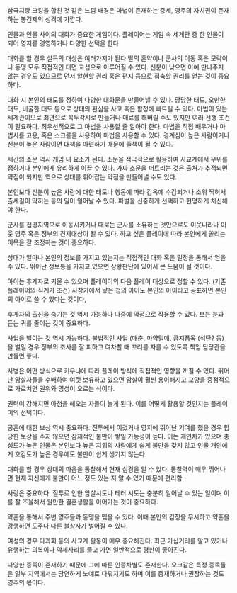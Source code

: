 삼국지랑 크킹을 합친 것 같은 느낌
배경은 마법이 존재하는 중세, 영주의 자치권이 존재하는 봉건제의 성격에 가깝다.

인물과 인물 사이의 대화가 중요한 게임이다.
플레이어는 게임 속 세계관 중 한 인물이 되어 영지를 경영하거나 다양한 선택을 한다

대화를 할 경우 설득의 대상은 여러가지가 된다
딸의 혼약이나 군사의 이동 혹은 모략이나 동맹 모두 직접적인 대면 교섭으로 이루어질 수 있다. 
신분이 낮으면 아예 만나주지 않는 경우도 있으므로 먼저 알현할 권리 혹은 편지 등으로 접촉할 권리를 얻는 것이 중요하다.

대화 시 본인의 태도를 정하여 다양한 대화문을 만들어낼 수 있다.
당당한 태도, 오만한 태도, 비굴한 태도 등으로 상대의 환심을 사고 혹은 함정에 빠트릴 수 있다.
마법이 있는 세계관이므로 최면으로 꼭두각시로 만들거나 매료를 해버릴 수도 있지만 여러 선행 조건이 필요하다.
최우선적으로 그 마법을 사용할  줄 알아야 한다. 마법을 직접 배우거나 마법사를 고용, 혹은 스크롤을 사용하여 마법을 사용할 수 있다.
경계심이 높은 사람이거나 신분이 높은 사람이면 대책을 마련하기 때문에 졸책이 될 수 있다.

세간의 소문 역시 게임 내 요소가 된다. 소문을 적극적으로 활용하여 사교계에서 우위를 점하거나 본인에게 유리하게 이끌 수 있다.
가짜 소문을 퍼트리는 것은 출처가 추적되면 약점이 되지만 역으로 상대를 휘어잡는 약점을 만들어낼 수도 있다.

본인보다 신분이 높은 사람에 대한 태도나 행동에 따라 감옥에 수감되거나 소위 찍혀서 출세길이 막히는 등의 일이 일어날 수 있다. 파벌을 신중하게 선택하고 현명하게 처신해야 한다. 

군사를 접경지역으로 이동시키거나 때로는 군사를 소유하는 것만으로도 이웃나라나 이웃 영주 혹은 정부의 견제대상이 될 수 있다. 하고 싶은 플레이에 따라 본인에게 쏠리는 이목을 잘 조정하는 것이 중요하다.

상대가 얼마나 본인의 정보를 가지고 있는지는 직접적인 대화 혹은 밀정을 통해서 얻을 수 있다. 뛰어난 정보통을 가지고 있으면 상황판단에 있어서 큰 도움이 될 것이다. 

아이는 후계자로 키울 수 있으며 플레이어의 다음 플레이 대상으로 정할 수 있다. (기존 플레이어의 직계가 조건) 사창가에서 낳은 첩의 아이도 본인의 아이라고 공표하면 본인의 아이로 쓸 수 있다는 것이다, 

후계자의 출신을 숨기는 것 역시 가능하나 나중에 약점으로 작용할 수 있다. 보는 눈과 듣는 귀를 줄이는 것이 중요하다. 

사업을 벌이는 것 역시 가능하다. 불법적인 사업 (매춘, 마약밀매, 금지품목 (석탄? 등) 을 벌일 경우 정부의 조사를 잘 피하고 여차할 때 꼬리를 자를 수 있도록 책임 담당관을 만들면 좋다. 

사병은 어떤 방식으로 키우냐에 따라 플레이 방식에 직접적인 영향을 끼칠 수 있다. 뛰어난 암살자들을 수배하여 여럿 보유하고 있으면 암살이 훨씬 용이해지고 교양을 중점적으로 가르치면 권위와 명성이 오르는 식이다. 

권력이 강해지면 아첨을 해오는 자들이 늘게 된다. 이를 어떻게 활용할 것인지는 플레이어의 선택이다. 

공훈에 대한 보상 역시 중요하다. 전투에서 이겼거나 영지에 뛰어난 기여를 했을 경우 합당한 보상을 주지 않으면 잠재적인 불만이 쌓일 가능성이 높다. 이는 개인차가 있으며 충성도가 높은 인물은 본인보다 높은 지위의 사람에게 쉽게 불만을 갖지 않고 인물 개인에게 호감도가 높은 경우에도 불만이 쉽게 생기지 않는다.

대화를 할 경우 상대의 마음을 통찰해서 현재 심경을 알 수 있다. 통찰력이 매우 뛰어나면 현재 자신에게 불만이 어느 정도 있는 지 알 수 있기 때문에 편리함.

사랑은 중요하다. 질투로 인한 암살시도나 테러 시도는 충분히 일어날 수 있는 일이며 이를 잘 조율해서 원만한 결혼생활을 이어가는 것이 중요하다.  

약혼을 통해서 주변 영주들과 동맹을 맺을 수 있다. 이때 본인의 감정을 무시하고 약혼을 강행하면 도주나 다른 불상사가 벌어질 수 있다.

여성의 경우 다과회 등의 사교계 활동이 매우 중요해진다. 최근 가십거리를 알고 있거나 유행하는 의복이나 악세사리를 들고 가면 일반적으로 평판이 좋아진다. 

다양한 종족이 존재하기 때문에 그에 따른 인종차별도 존재한다. 오크같은 특정 종족들은 일부 지역에서는 당연하게 노예로 다뤄지기도 하며 이를 중재하거나 권장하는 것도 영주의 몫이다. 